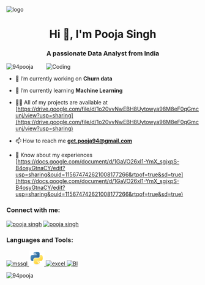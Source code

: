 ![logo](https://github.com/94Pooja/Sql-Assignment/blob/main/WhatsApp%20Image%202024-03-11%20at%205.45.45%20PM.jpeg)
<h1 align="center">Hi 👋, I'm Pooja Singh</h1>
<h3 align="center">A passionate Data Analyst from India</h3>
<img align="Right" alt="Coding" width="400" src="https://encrypted-tbn0.gstatic.com/images?q=tbn:ANd9GcR_KLNKfPt8wMIZF9KxweN01HJmdtc2XCXba3fkscRV0ZoPGx_67caott-tZ_lTKujZmMA&usqp=CAU">

<p align="left"> <img src="https://komarev.com/ghpvc/?username=94pooja&label=Profile%20views&color=0e75b6&style=flat" alt="94pooja" /> </p>

- 🔭 I’m currently working on **Churn data**

- 🌱 I’m currently learning **Machine Learning**

- 👨‍💻 All of my projects are available at [https://drive.google.com/file/d/1o20vvNwEBH8Uytowya98M8eF0qGmcunj/view?usp=sharing](https://drive.google.com/file/d/1o20vvNwEBH8Uytowya98M8eF0qGmcunj/view?usp=sharing)

- 📫 How to reach me **get.pooja94@gmail.com**

- 📄 Know about my experiences [https://docs.google.com/document/d/1GaVO26xl1-YmX_sgjxpS-B4osyGtnaCY/edit?usp=sharing&ouid=115674742621008177266&rtpof=true&sd=true](https://docs.google.com/document/d/1GaVO26xl1-YmX_sgjxpS-B4osyGtnaCY/edit?usp=sharing&ouid=115674742621008177266&rtpof=true&sd=true)

<h3 align="left">Connect with me:</h3>
<p align="left">
<a href="https://linkedin.com/in/pooja singh" target="blank"><img align="center" src="https://raw.githubusercontent.com/rahuldkjain/github-profile-readme-generator/master/src/images/icons/Social/linked-in-alt.svg" alt="pooja singh" height="30" width="40" /></a>
<a href="https://fb.com/pooja singh" target="blank"><img align="center" src="https://raw.githubusercontent.com/rahuldkjain/github-profile-readme-generator/master/src/images/icons/Social/facebook.svg" alt="pooja singh" height="30" width="40" /></a>
</p>

<h3 align="left">Languages and Tools:</h3>
<p align="left"> <a href="https://www.microsoft.com/en-us/sql-server" target="_blank" rel="noreferrer"> <img src="https://www.svgrepo.com/show/303229/microsoft-sql-server-logo.svg" alt="mssql" width="40" height="40"/> </a> <a href="https://www.python.org" target="_blank" rel="noreferrer"> <img src="https://raw.githubusercontent.com/devicons/devicon/master/icons/python/python-original.svg" alt="python" width="40" height="40"/> </a> <a href="https://www.microsoft.com/en-in/microsoft-365/excel" rel="noreferrer"> <img src="https://soft360.pl/microsoft-excel/85microsoft-excel-2019.html" alt="excel" width="50" height="50"/> </a> 
<a href="https://www.microsoft.com/en-us/power-platform/products/power-bi" rel="noreferrer"> <img src="file:///C:/Users/suman/Downloads/power-bi.svg" alt="BI" width="50" height="50"/> </a>
</p>

<p><img align="left" src="https://github-readme-stats.vercel.app/api/top-langs?username=94pooja&show_icons=true&locale=en&layout=compact" alt="94pooja" /></p>
